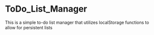 # ToDo_List_Manager
This is a simple to-do list manager that utilizes localStorage functions to allow for persistent lists
